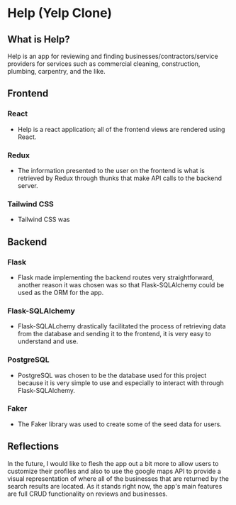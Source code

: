 # Help (Yelp Clone)

## What is Help?
Help is an app for reviewing and finding businesses/contractors/service providers for services such as commercial cleaning, construction, plumbing, carpentry, and the like.

## Frontend
### React
* Help is a react application; all of the frontend views are rendered using React.
### Redux
* The information presented to the user on the frontend is what is retrieved by Redux through thunks that make API calls to the backend server.

### Tailwind CSS
* Tailwind CSS was 

## Backend
### Flask
* Flask made implementing the backend routes very straightforward, another reason it was chosen was so that Flask-SQLAlchemy could be used as the ORM for the app.

### Flask-SQLAlchemy
* Flask-SQLALchemy drastically facilitated the process of retrieving data from the database and sending it to the frontend, it is very easy to understand and use.

### PostgreSQL
* PostgreSQL was chosen to be the database used for this project because it is very simple to use and especially to interact with through Flask-SQLAlchemy.

### Faker
* The Faker library was used to create some of the seed data for users.


## Reflections

In the future, I would like to flesh the app out a bit more to allow users to customize their profiles and also to use the google maps API to provide a visual representation of where all of the businesses that are returned by the search results are located. As it stands right now, the app's main features are full CRUD functionality on reviews and businesses.
